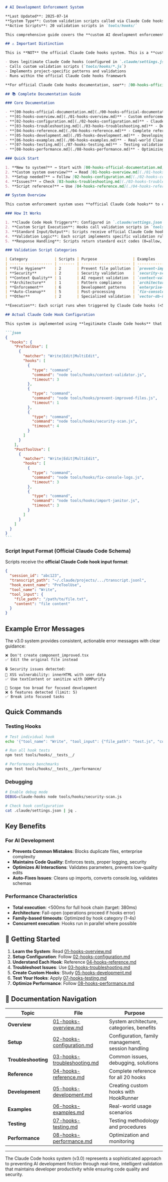 ````markdown
# AI Development Enforcement System

**Last Updated**: 2025-07-14
**System Type**: Custom validation scripts called via Claude Code hooks
**Active Scripts**: 20 validation scripts in `tools/hooks/`

This comprehensive guide covers the **custom AI development enforcement system** implemented in AIPatternEnforcer. This system uses **legitimate Claude Code hooks** to call custom validation scripts that prevent common AI development friction by intercepting file operations and providing real-time feedback.

## ⚠️ Important Distinction

This is **NOT** the official Claude Code hooks system. This is a **custom enforcement system** that:

- Uses legitimate Claude Code hooks (configured in `.claude/settings.json`)
- Calls custom validation scripts (`tools/hooks/*.js`)
- Implements project-specific patterns and validations
- Runs within the official Claude Code hooks framework

**For official Claude Code hooks documentation, see**: [00-hooks-official-documentation.md](./00-hooks-official-documentation.md)

## 📚 Complete Documentation Guide

### Core Documentation

- **[00-hooks-official-documentation.md](./00-hooks-official-documentation.md)** - Official Claude Code hooks documentation
- **[01-hooks-overview.md](./01-hooks-overview.md)** - Custom enforcement system architecture
- **[02-hooks-configuration.md](./02-hooks-configuration.md)** - Claude Code hooks + custom scripts setup
- **[03-hooks-troubleshooting.md](./03-hooks-troubleshooting.md)** - Debug and resolve issues
- **[04-hooks-reference.md](./04-hooks-reference.md)** - Complete reference for all 20 validation scripts
- **[05-hooks-development.md](./05-hooks-development.md)** - Developing custom validation scripts
- **[06-hooks-examples.md](./06-hooks-examples.md)** - Real-world Claude Code hook configurations
- **[07-hooks-testing.md](./07-hooks-testing.md)** - Testing validation scripts and hook configs
- **[08-hooks-performance.md](./08-hooks-performance.md)** - Optimizing validation script performance

### Quick Start

1. **New to system?** → Start with [00-hooks-official-documentation.md](./00-hooks-official-documentation.md) (official docs)
2. **Custom system overview?** → Read [01-hooks-overview.md](./01-hooks-overview.md)
3. **Setup needed?** → Follow [02-hooks-configuration.md](./02-hooks-configuration.md)
4. **Issues?** → Check [03-hooks-troubleshooting.md](./03-hooks-troubleshooting.md)
5. **Script reference?** → Use [04-hooks-reference.md](./04-hooks-reference.md)

## System Overview

This custom enforcement system uses **official Claude Code hooks** to call **20 custom validation scripts** that prevent AI development friction.

### How It Works

1. **Claude Code Hook Triggers**: Configured in `.claude/settings.json` using official Claude Code hooks API
2. **Custom Script Execution**: Hooks call validation scripts in `tools/hooks/` directory
3. **Standard Input/Output**: Scripts receive official Claude Code hook input format
4. **Validation Logic**: Each script implements specific validation rules
5. **Response Handling**: Scripts return standard exit codes (0=allow, 2=block)

### Validation Script Categories

| Category            | Scripts | Purpose                | Examples                                            |
| ------------------- | ------- | ---------------------- | --------------------------------------------------- |
| **File Hygiene**    | 2       | Prevent file pollution | `prevent-improved-files.js`, `block-root-mess.js`   |
| **Security**        | 2       | Security validation    | `security-scan.js`, `scope-limiter.js`              |
| **Context Quality** | 1       | AI request validation  | `context-validator.js`                              |
| **Architecture**    | 1       | Pattern compliance     | `architecture-validator.js` (consolidated)          |
| **Enforcement**     | 6       | Development patterns   | `enterprise-antibody.js`, `mock-data-enforcer.js`   |
| **Auto-Cleanup**    | 5       | Post-processing        | `fix-console-logs.js`, `import-janitor.js`          |
| **Other**           | 2       | Specialized validation | `vector-db-hygiene.js`, `test-location-enforcer.js` |

**Execution**: Each script runs when triggered by Claude Code hooks (<500ms total)

## Actual Claude Code Hook Configuration

This system is implemented using **legitimate Claude Code hooks** that call custom validation scripts:

```json
{
  "hooks": {
    "PreToolUse": [
      {
        "matcher": "Write|Edit|MultiEdit",
        "hooks": [
          {
            "type": "command",
            "command": "node tools/hooks/context-validator.js",
            "timeout": 3
          },
          {
            "type": "command",
            "command": "node tools/hooks/prevent-improved-files.js",
            "timeout": 1
          },
          {
            "type": "command",
            "command": "node tools/hooks/security-scan.js",
            "timeout": 4
          }
        ]
      }
    ],
    "PostToolUse": [
      {
        "matcher": "Write|Edit|MultiEdit",
        "hooks": [
          {
            "type": "command",
            "command": "node tools/hooks/fix-console-logs.js",
            "timeout": 3
          },
          {
            "type": "command",
            "command": "node tools/hooks/import-janitor.js",
            "timeout": 3
          }
        ]
      }
    ]
  }
}
```
````

### Script Input Format (Official Claude Code Schema)

Scripts receive the **official Claude Code hook input format**:

```json
{
  "session_id": "abc123",
  "transcript_path": "~/.claude/projects/.../transcript.jsonl",
  "hook_event_name": "PreToolUse",
  "tool_name": "Write",
  "tool_input": {
    "file_path": "/path/to/file.txt",
    "content": "file content"
  }
}
```

## Example Error Messages

The v3.0 system provides consistent, actionable error messages with clear guidance:

```
❌ Don't create component_improved.tsx
✅ Edit the original file instead

🔒 Security issues detected:
🔴 XSS vulnerability: innerHTML with user data
✅ Use textContent or sanitize with DOMPurify

🎯 Scope too broad for focused development
❌ 6 features detected (limit: 5)
✅ Break into focused tasks
```

## Quick Commands

### Testing Hooks

```bash
# Test individual hook
echo '{"tool_name": "Write", "tool_input": {"file_path": "test.js", "content": "test"}}' | node tools/hooks/prevent-improved-files.js

# Run all hook tests
npm test tools/hooks/__tests__/

# Performance benchmarks
npm test tools/hooks/__tests__/performance/
```

### Debugging

```bash
# Enable debug mode
DEBUG=claude-hooks node tools/hooks/security-scan.js

# Check hook configuration
cat .claude/settings.json | jq .
```

## Key Benefits

### For AI Development

- **Prevents Common Mistakes**: Blocks duplicate files, enterprise complexity
- **Maintains Code Quality**: Enforces tests, proper logging, security
- **Optimizes AI Interactions**: Validates parameters, prevents low-quality edits
- **Auto-Fixes Issues**: Cleans up imports, converts console.log, validates schemas

### Performance Characteristics

- **Total execution**: <500ms for full hook chain (target: 380ms)
- **Architecture**: Fail-open (operations proceed if hooks error)
- **Family-based timeouts**: Optimized by hook category (1-4s)
- **Concurrent execution**: Hooks run in parallel where possible

## 🚀 Getting Started

1. **Learn the System**: Read [01-hooks-overview.md](./01-hooks-overview.md)
2. **Setup Configuration**: Follow [02-hooks-configuration.md](./02-hooks-configuration.md)
3. **Understand Each Hook**: Reference [04-hooks-reference.md](./04-hooks-reference.md)
4. **Troubleshoot Issues**: Use [03-hooks-troubleshooting.md](./03-hooks-troubleshooting.md)
5. **Create Custom Hooks**: Study [05-hooks-development.md](./05-hooks-development.md)
6. **Test Your Hooks**: Apply [07-hooks-testing.md](./07-hooks-testing.md)
7. **Optimize Performance**: Follow [08-hooks-performance.md](./08-hooks-performance.md)

## 📖 Documentation Navigation

| Topic               | File                                                         | Purpose                                            |
| ------------------- | ------------------------------------------------------------ | -------------------------------------------------- |
| **Overview**        | [01-hooks-overview.md](./01-hooks-overview.md)               | System architecture, categories, benefits          |
| **Setup**           | [02-hooks-configuration.md](./02-hooks-configuration.md)     | Configuration, family management, session handling |
| **Troubleshooting** | [03-hooks-troubleshooting.md](./03-hooks-troubleshooting.md) | Common issues, debugging, solutions                |
| **Reference**       | [04-hooks-reference.md](./04-hooks-reference.md)             | Complete reference for all 20 hooks                |
| **Development**     | [05-hooks-development.md](./05-hooks-development.md)         | Creating custom hooks with HookRunner              |
| **Examples**        | [06-hooks-examples.md](./06-hooks-examples.md)               | Real-world usage scenarios                         |
| **Testing**         | [07-hooks-testing.md](./07-hooks-testing.md)                 | Testing methodology and procedures                 |
| **Performance**     | [08-hooks-performance.md](./08-hooks-performance.md)         | Optimization and monitoring                        |

---

The Claude Code hooks system (v3.0) represents a sophisticated approach to preventing AI development friction through real-time, intelligent validation that maintains developer productivity while ensuring code quality and security.

```

```
